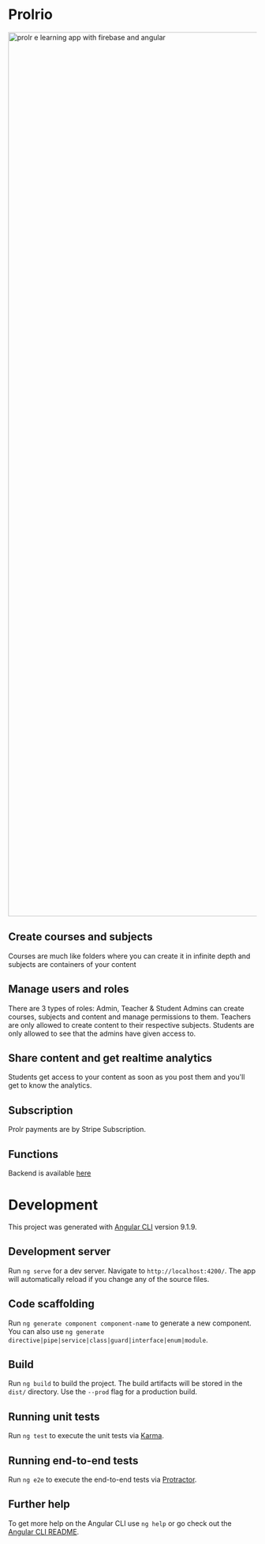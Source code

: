 # Prolrio

<img width="1792" alt="prolr e learning app with firebase and angular" src="https://user-images.githubusercontent.com/27133878/151811110-f2ef8647-0ed7-4f44-8e7f-4661d91dc0dd.png">

## Create courses and subjects
Courses are much like folders where you can create it in infinite depth and subjects are containers of your content

## Manage users and roles
There are 3 types of roles:
Admin, Teacher & Student
Admins can create courses, subjects and content and manage permissions to them.
Teachers are only allowed to create content to their respective subjects.
Students are only allowed to see that the admins have given access to.

## Share content and get realtime analytics
Students get access to your content as soon as you post them and you'll get to know the analytics.

## Subscription
Prolr payments are by Stripe Subscription.

## Functions 
Backend is available [here](https://github.com/saeed-abdul-rahim/prolrio-backend)

# Development

This project was generated with [Angular CLI](https://github.com/angular/angular-cli) version 9.1.9.

## Development server

Run `ng serve` for a dev server. Navigate to `http://localhost:4200/`. The app will automatically reload if you change any of the source files.

## Code scaffolding

Run `ng generate component component-name` to generate a new component. You can also use `ng generate directive|pipe|service|class|guard|interface|enum|module`.

## Build

Run `ng build` to build the project. The build artifacts will be stored in the `dist/` directory. Use the `--prod` flag for a production build.

## Running unit tests

Run `ng test` to execute the unit tests via [Karma](https://karma-runner.github.io).

## Running end-to-end tests

Run `ng e2e` to execute the end-to-end tests via [Protractor](http://www.protractortest.org/).

## Further help

To get more help on the Angular CLI use `ng help` or go check out the [Angular CLI README](https://github.com/angular/angular-cli/blob/master/README.md).
